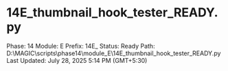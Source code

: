 # 14E_thumbnail_hook_tester_READY.py

Phase: 14
Module: E
Prefix: 14E_
Status: Ready
Path: D:\MAGIC\scripts\phase14\module_E\14E_thumbnail_hook_tester_READY.py
Last Updated: July 28, 2025 5:14 PM (GMT+5:30)